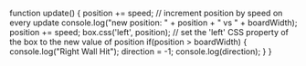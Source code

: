 function update() {
				position += speed;    // increment position by speed on every update
	    		console.log("new position: " + position + " vs " + boardWidth);
	    		position += speed;
	    		box.css('left', position);      // set the 'left' CSS property of the box to the new value of position
	    		if(position > boardWidth) {
    				console.log("Right Wall Hit");
    				direction = -1;
    				console.log(direction);
				}
			}